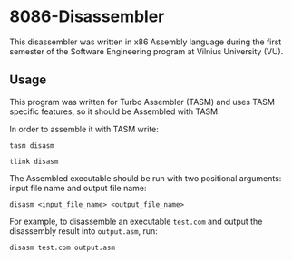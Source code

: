 # 8086-Disassembler
This disassembler was written in x86 Assembly language during the first semester of the Software Engineering program at Vilnius University (VU).
## Usage
This program was written for Turbo Assembler (TASM) and uses TASM specific features, so it should be Assembled with TASM.

In order to assemble it with TASM write:

`tasm disasm`

`tlink disasm`


The Assembled executable should be run with two positional arguments: input file name and output file name:

`disasm <input_file_name> <output_file_name>`



For example, to disassemble an executable `test.com` and output the disassembly result into `output.asm`, run:

`disasm test.com output.asm`

